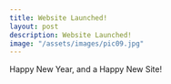 ```yaml
---
title: Website Launched!
layout: post
description: Website Launched!
image: "/assets/images/pic09.jpg"
---
```


Happy New Year, and a Happy New Site!